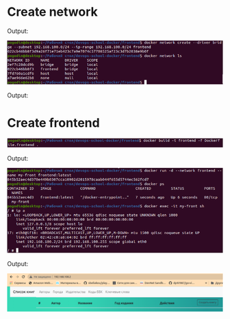 # Create network

   Output:
   
![](img/network_frontend.png)

   Output:

# Create frontend
   
![](img/frontend_build.png)

   Output:
   
![](img/docker_run.png)

   Output:
   
![](img/front_in_browser.png)
